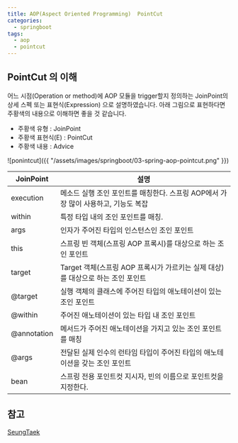 ```yaml
---
title: AOP(Aspect Oriented Programming)  PointCut 
categories:
  - springboot
tags: 
  - aop
  - pointcut
---
```


## PointCut 의 이해
어느 시점(Operation or method)에 AOP 모듈을 trigger할지 정의하는 JoinPoint의 상세 스펙 또는 표현식(Expression) 으로
설명하였습니다. 아래 그림으로 표현하다면 주황색의 내용으로 이해하면 좋을 것 같습니다.  
- 주황색 유형 : JoinPoint  
- 주황색 표현식(E) : PointCut  
- 주황색 내용 : Advice

![ponintcut]({{ "/assets/images/springboot/03-spring-aop-pointcut.png" }})

|JoinPoint|설명|
|---|---|
|execution|메소드 실행 조인 포인트를 매칭한다. 스프링 AOP에서 가장 많이 사용하고, 기능도 복잡|
|within | 특정 타입 내의 조인 포인트를 매칭.|
|args |인자가 주어진 타입의 인스턴스인 조인 포인트|
|this | 스프링 빈 객체(스프링 AOP 프록시)를 대상으로 하는 조인 포인트|
|target | Target 객체(스프링 AOP 프록시가 가르키는 실제 대상)를 대상으로 하는 조인 포인트|
|@target | 실행 객체의 클래스에 주어진 타입의 애노테이션이 있는 조인 포인트|
|@within | 주어진 애노테이션이 있는 타입 내 조인 포인트| 
|@annotation | 메서드가 주어진 애노테이션을 가지고 있는 조인 포인트를 매칭|
|@args | 전달된 실제 인수의 런타임 타입이 주어진 타입의 애노테이션을 갖는 조인 포인트|
|bean | 스프링 전용 포인트컷 지시자, 빈의 이름으로 포인트컷을 지정한다.|


## 참고
[SeungTaek](https://velog.io/@gmtmoney2357/%EC%8A%A4%ED%94%84%EB%A7%81-%EB%B6%80%ED%8A%B8-%EC%8A%A4%ED%94%84%EB%A7%81-AOP-%ED%8F%AC%EC%9D%B8%ED%8A%B8%EC%BB%B7-%EC%A7%80%EC%8B%9C%EC%9E%90)